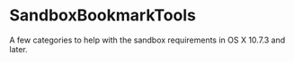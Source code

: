 SandboxBookmarkTools
====================

A few categories to help with the sandbox requirements in OS X 10.7.3 and later.